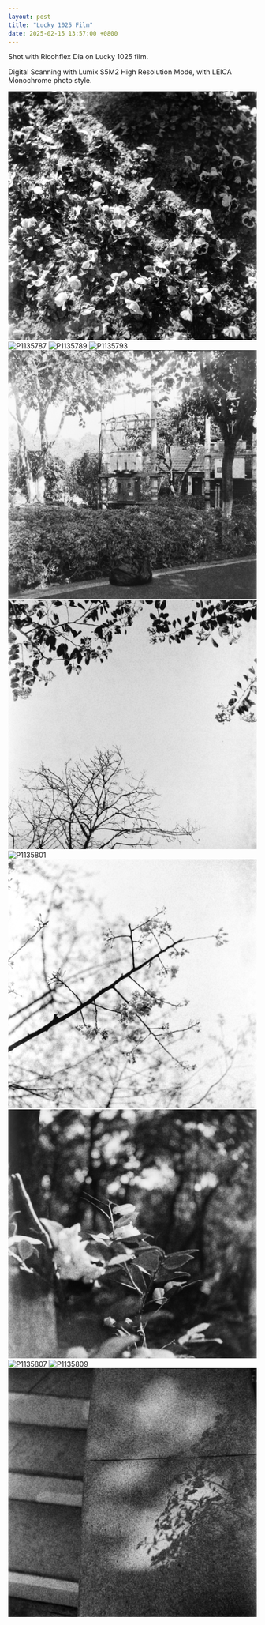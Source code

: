 ```yaml
---
layout: post
title: "Lucky 1025 Film"
date: 2025-02-15 13:57:00 +0800
---
```


Shot with Ricohflex Dia on Lucky 1025 film.

Digital Scanning with Lumix S5M2 High Resolution Mode, with LEICA Monochrome photo style.

![P1135785](/assets/images/2025/02/15/P1135785.jpeg)
![P1135787](/assets/images/2025/02/15/P1135787.jpeg)
![P1135789](/assets/images/2025/02/15/P1135789.jpeg)
![P1135793](/assets/images/2025/02/15/P1135793.jpeg)
![P1135795](/assets/images/2025/02/15/P1135795.jpeg)
![P1135799](/assets/images/2025/02/15/P1135799.jpeg)
![P1135801](/assets/images/2025/02/15/P1135801.jpeg)
![P1135803](/assets/images/2025/02/15/P1135803.jpeg)
![P1135805](/assets/images/2025/02/15/P1135805.jpeg)
![P1135807](/assets/images/2025/02/15/P1135807.jpeg)
![P1135809](/assets/images/2025/02/15/P1135809.jpeg)
![P1135811](/assets/images/2025/02/15/P1135811.jpeg)
